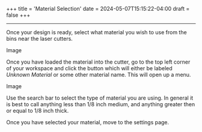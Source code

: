 +++
title = 'Material Selection'
date = 2024-05-07T15:15:22-04:00
draft = false
+++

---

Once your design is ready, select what material you wish to use from the bins near the laser cutters.

Image

Once you have loaded the material into the cutter, go to the top left corner of your workspace and click the button which will either be labeled *Unknown Material* or some other material name. This will open up a menu.

Image

Use the search bar to select the type of material you are using. In general it is best to call anything less than 1/8 inch medium, and anything greater then or equal to 1/8 inch thick.

Once you have selected your material, move to the settings page.